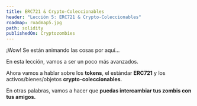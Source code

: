 ```yaml
---
title: ERC721 & Crypto-Coleccionables
header: "Lección 5: ERC721 & Crypto-Coleccionables"
roadmap: roadmap5.jpg
path: solidity
publishedOn: Cryptozombies
---
```


¡Wow! Se están animando las cosas por aquí...

En esta lección, vamos a ser un poco más avanzados.

Ahora vamos a hablar sobre los **tokens**, el estándar **ERC721** y los activos/bienes/objetos **crypto-coleccionables**.

En otras palabras, vamos a hacer que **puedas intercambiar tus zombis con tus amigos.**